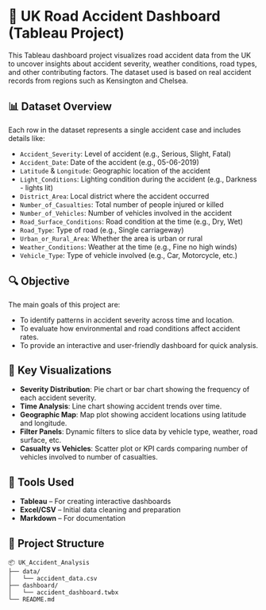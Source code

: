 # 🚧 UK Road Accident Dashboard (Tableau Project)

This Tableau dashboard project visualizes road accident data from the UK to uncover insights about accident severity, weather conditions, road types, and other contributing factors. The dataset used is based on real accident records from regions such as Kensington and Chelsea.

## 📊 Dataset Overview

Each row in the dataset represents a single accident case and includes details like:

- `Accident_Severity`: Level of accident (e.g., Serious, Slight, Fatal)
- `Accident_Date`: Date of the accident (e.g., 05-06-2019)
- `Latitude` & `Longitude`: Geographic location of the accident
- `Light_Conditions`: Lighting condition during the accident (e.g., Darkness - lights lit)
- `District_Area`: Local district where the accident occurred
- `Number_of_Casualties`: Total number of people injured or killed
- `Number_of_Vehicles`: Number of vehicles involved in the accident
- `Road_Surface_Conditions`: Road condition at the time (e.g., Dry, Wet)
- `Road_Type`: Type of road (e.g., Single carriageway)
- `Urban_or_Rural_Area`: Whether the area is urban or rural
- `Weather_Conditions`: Weather at the time (e.g., Fine no high winds)
- `Vehicle_Type`: Type of vehicle involved (e.g., Car, Motorcycle, etc.)

## 🔍 Objective

The main goals of this project are:
- To identify patterns in accident severity across time and location.
- To evaluate how environmental and road conditions affect accident rates.
- To provide an interactive and user-friendly dashboard for quick analysis.

## 🧩 Key Visualizations

- **Severity Distribution**: Pie chart or bar chart showing the frequency of each accident severity.
- **Time Analysis**: Line chart showing accident trends over time.
- **Geographic Map**: Map plot showing accident locations using latitude and longitude.
- **Filter Panels**: Dynamic filters to slice data by vehicle type, weather, road surface, etc.
- **Casualty vs Vehicles**: Scatter plot or KPI cards comparing number of vehicles involved to number of casualties.

## 📌 Tools Used

- **Tableau** – For creating interactive dashboards
- **Excel/CSV** – Initial data cleaning and preparation
- **Markdown** – For documentation

## 📁 Project Structure

```plaintext
📦 UK_Accident_Analysis
├── data/
│   └── accident_data.csv
├── dashboard/
│   └── accident_dashboard.twbx
└── README.md

